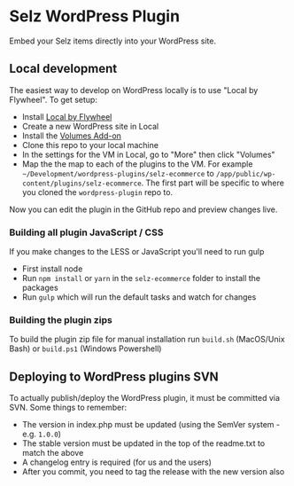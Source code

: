 # Selz WordPress Plugin

Embed your Selz items directly into your WordPress site.

## Local development

The easiest way to develop on WordPress locally is to use "Local by Flywheel". To get setup:

-   Install [Local by Flywheel](https://local.getflywheel.com)
-   Create a new WordPress site in Local
-   Install the [Volumes Add-on](https://github.com/getflywheel/local-addon-volumes#downloading-a-release)
-   Clone this repo to your local machine
-   In the settings for the VM in Local, go to "More" then click "Volumes"
-   Map the the map to each of the plugins to the VM. For example `~/Development/wordpress-plugins/selz-ecommerce` to `/app/public/wp-content/plugins/selz-ecommerce`. The first part will be specific to where you cloned the `wordpress-plugin` repo to.

Now you can edit the plugin in the GitHub repo and preview changes live.

### Building all plugin JavaScript / CSS

If you make changes to the LESS or JavaScript you'll need to run gulp

-   First install node
-   Run `npm install` or `yarn` in the `selz-ecommerce` folder to install the packages
-   Run `gulp` which will run the default tasks and watch for changes

### Building the plugin zips

To build the plugin zip file for manual installation run `build.sh` (MacOS/Unix Bash) or `build.ps1` (Windows Powershell)

## Deploying to WordPress plugins SVN

To actually publish/deploy the WordPress plugin, it must be committed via SVN. Some things to remember:

-   The version in index.php must be updated (using the SemVer system - e.g. `1.0.0`)
-   The stable version must be updated in the top of the readme.txt to match the above
-   A changelog entry is required (for us and the users)
-   After you commit, you need to tag the release with the new version also
